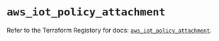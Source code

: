 # `aws_iot_policy_attachment`

Refer to the Terraform Registory for docs: [`aws_iot_policy_attachment`](https://www.terraform.io/docs/providers/aws/r/iot_policy_attachment).
